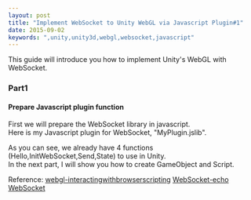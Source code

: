 ```yaml
---
layout: post
title: "Implement WebSocket to Unity WebGL via Javascript Plugin#1"
date: 2015-09-02
keywords: ",unity,unity3d,webgl,websocket,javascript"
---
```


This guide will introduce you how to implement Unity's WebGL with WebSocket.

<h3>Part1</h3>
<h4>Prepare Javascript plugin function</h4>
<p class="text-left"> 
First we will prepare the WebSocket library in javascript. <br/>
Here is my Javascript plugin for WebSocket, "MyPlugin.jslib".
</p>

<script src="https://gist.github.com/auycro/3b00e3c05b26d284ec77.js"></script>

<p class="text-left"> 
 As you can see, we already have 4 functions (Hello,InitWebSocket,Send,State) to use in Unity. <br/>
 In the next part, I will show you how to create GameObject and Script.
</p>

Reference:
[webgl-interactingwithbrowserscripting](http://docs.unity3d.com/Manual/webgl-interactingwithbrowserscripting.html)
[WebSocket-echo](https://www.websocket.org/echo.html)
[WebSocket](https://developer.mozilla.org/en-US/docs/Web/API/WebSocket)
